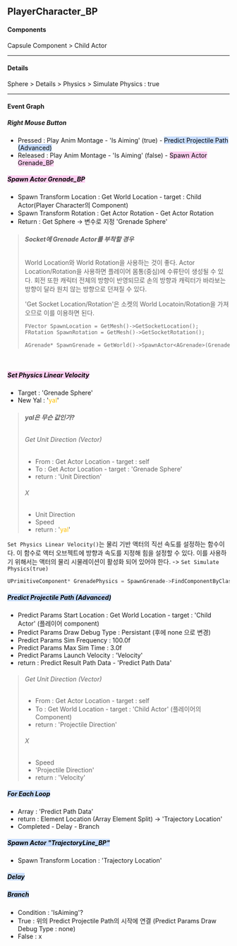 ## PlayerCharacter_BP
#### Components
Capsule Component > Child Actor

---

#### Details
Sphere > Details > Physics > Simulate Physics : true  

---

#### Event Graph
##### Right Mouse Button
- Pressed : Play Anim Montage - 'Is Aiming' (true) - <mark style="background: #ADCCFFA6;">Predict Projectile Path (Advanced)</mark>
- Released : Play Anim Montage - 'Is Aiming' (false) - <mark style="background: #FFB8EBA6;">Spawn Actor Grenade_BP</mark>

##### <mark style="background: #FFB8EBA6;">Spawn Actor Grenade_BP</mark>
- Spawn Transform Location : Get World Location - target : Child Actor(Player Character의 Component)
- Spawn Transform Rotation : Get Actor Rotation - Get Actor Rotation
- Return : Get Sphere -> 변수로 지정 'Grenade Sphere'

> ###### __Socket에 Grenade Actor를 부착할 경우__
> World Location와 World Rotation을 사용하는 것이 좋다. Actor Location/Rotation을 사용하면 플레이어 몸통(중심)에 수류탄이 생성될 수 있다. 회전 또한 캐릭터 전체의 방향이 반영되므로 손의 방향과 캐릭터가 바라보는 방향이 달라 원치 않는 방향으로 던져질 수 있다.
>
>'Get Socket Location/Rotation'은 소켓의 World Locatoin/Rotation을 가져오므로 이를 이용하면 된다.
>```cpp
>FVector SpawnLocation = GetMesh()->GetSocketLocation();
>FRotation SpawnRotation = GetMesh()->GetSocketRotation();
>
>AGrenade* SpawnGrenade = GetWorld()->SpawnActor<AGrenade>(GrenadeClass, SpawnLocation, SpawnRotation);
>```

<br>

##### <mark style="background: #FFB8EBA6;">Set Physics Linear Velocity</mark>
- Target : 'Grenade Sphere'
- New Yal : '<span style="color:rgb(255, 192, 0)">yal</span>'

> ###### __yal은 무슨 값인가?__
> ###### Get Unit Direction (Vector)
> - From : Get Actor Location - target : self
> - To : Get Actor Location - target : 'Grenade Sphere'
> - return : 'Unit Direction'
>
> ###### X
> - Unit Direction
> - Speed
> - return : '<span style="color:rgb(255, 192, 0)">yal</span>'

`Set Physics Linear Velocity()`는 물리 기반 액터의 직선 속도를 설정하는 함수이다. 이 함수로 액터 오브젝트에 방향과 속도를 지정해 힘을 설정할 수 있다.
이를 사용하기 위해서는 액터의 물리 시물레이션이 활성화 되어 있어야 한다.
-> `Set Simulate Physics(true)`
```cpp
UPrimitiveComponent* GrenadePhysics = SpawnGrenade->FindComponentByClass<UPrimitiveComponent>();

```


##### <mark style="background: #ADCCFFA6;">Predict Projectile Path (Advanced)</mark>
- Predict Params Start Location : Get World Location - target : 'Child Actor' (플레이어 component)
- Predict Params Draw Debug Type : Persistant (후에 none 으로 변경)
- Predict Params Sim Frequency : 100.0f
- Predict Params Max Sim Time : 3.0f
- Predict Params Launch Velocity : 'Velocity'
- return : Predict Result Path Data - 'Predict Path Data'

> ###### Get Unit Direction (Vector)
>  - From : Get Actor Location - target : self
>  - To : Get World Location - target : 'Child Actor' (플레이어의 Component)
>  - return : 'Projectile Direction'
>
> ###### X
> - Speed
> - 'Projectile Direction'
> - return : 'Velocity'

##### <mark style="background: #ADCCFFA6;">For Each Loop</mark>
- Array : 'Predict Path Data'
- return : Element Location (Array Element Split) -> 'Trajectory Location'
- Completed - Delay - Branch

##### <mark style="background: #ADCCFFA6;">Spawn Actor "TrajectoryLine_BP"</mark>
- Spawn Transform Location : 'Trajectory Location'

##### <mark style="background: #ADCCFFA6;">Delay</mark>

##### <mark style="background: #ADCCFFA6;">Branch</mark>
- Condition : 'IsAiming'?
- True : 위의 Predict Projectile Path의 시작에 연결 (Predict Params Draw Debug Type : none) 
- False : x
